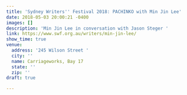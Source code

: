```yaml
---
title: 'Sydney Writers'' Festival 2018: PACHINKO with Min Jin Lee'
date: 2018-05-03 20:00:21 -0400
images: []
description: 'Min Jin Lee in conversation with Jason Steger '
link: https://www.swf.org.au/writers/min-jin-lee/
show_time: true
venue:
  address: '245 Wilson Street '
  city: ''
  name: Carriageworks, Bay 17
  state: ''
  zip: ''
draft: true

---
```


